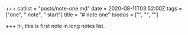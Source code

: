 +++
catlist = "posts/note-one.md"
date = 2020-08-11T03:52:00Z
tags = ["one", " note", " start"]
title = "# note one"
toodos = ["", "", ""]

+++
hi, this is first note in long notes list.